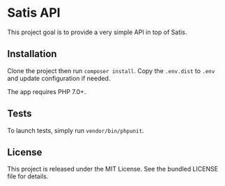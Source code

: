 # Satis API

This project goal is to provide a very simple API in top of Satis.

## Installation

Clone the project then run `composer install`.
Copy the `.env.dist` to `.env` and update configuration if needed.

The app requires PHP 7.0+.

## Tests

To launch tests, simply run `vendor/bin/phpunit`.

## License

This project is released under the MIT License. See the bundled LICENSE file for details.
